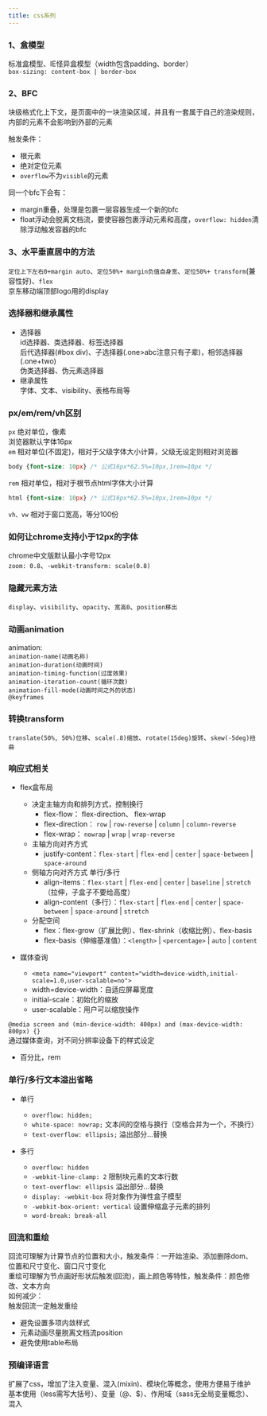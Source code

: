 ```yaml
---
title: css系列
---
```


### 1、盒模型
标准盒模型、IE怪异盒模型（width包含padding、border）   
```box-sizing: content-box | border-box```

### 2、BFC
块级格式化上下文，是页面中的一块渲染区域，并且有一套属于自己的渲染规则，内部的元素不会影响到外部的元素

触发条件：
* 根元素
* 绝对定位元素
* ```overflow```不为```visible```的元素

同一个bfc下会有：
* margin重叠，处理是包裹一层容器生成一个新的bfc
* float浮动会脱离文档流，要使容器包裹浮动元素和高度，```overflow: hidden```清除浮动触发容器的bfc

### 3、水平垂直居中的方法
```定位上下左右0+margin auto```、```定位50%+ margin负值自身宽```、```定位50%+ transform```(兼容性好)、```flex```   
京东移动端顶部logo用的display


### 选择器和继承属性
- 选择器   
id选择器、类选择器、标签选择器   
后代选择器(#box div)、子选择器(.one>abc注意只有子辈)，相邻选择器(.one+two)   
伪类选择器、伪元素选择器
- 继承属性   
字体、文本、visibility、表格布局等

### px/em/rem/vh区别
```px``` 绝对单位，像素   
浏览器默认字体16px   
```em``` 相对单位(不固定)，相对于父级字体大小计算，父级无设定则相对浏览器   
```css
body {font-size: 10px} /* 公式16px*62.5%=10px,1rem=10px */
```
```rem``` 相对单位，相对于根节点html字体大小计算   
```css
html {font-size: 10px} /* 公式16px*62.5%=10px,1rem=10px */
```
```vh、vw``` 相对于窗口宽高，等分100份

### 如何让chrome支持小于12px的字体
chrome中文版默认最小字号12px   
```zoom: 0.8```、```-webkit-transform: scale(0.8)```

### 隐藏元素方法
```display```、```visibility```、```opacity```、```宽高0```、```position移出```

### 动画animation
animation:   
```animation-name(动画名称)```   
```animation-duration(动画时间)```   
```animation-timing-function(过度效果)```   
```animation-iteration-count(循环次数)```   
```animation-fill-mode(动画时间之外的状态)```   
```@keyframes```

### 转换transform
```translate(50%, 50%)位移```、```scale(.8)缩放```、```rotate(15deg)旋转```、```skew(-5deg)扭曲```

### 响应式相关
* flex盒布局
  * 决定主轴方向和排列方式，控制换行
    * flex-flow： flex-direction、 flex-wrap
    * flex-direction： ```row``` | ```row-reverse``` | ```column``` | ```column-reverse```
    * flex-wrap： ```nowrap``` | ```wrap``` | ```wrap-reverse```
  * 主轴方向对齐方式
    * justify-content：```flex-start``` | ```flex-end``` | ```center``` | ```space-between``` | ```space-around```
  * 侧轴方向对齐方式 单行/多行
    * align-items：```flex-start``` | ```flex-end``` | ```center``` | ```baseline``` | ```stretch```（拉伸，子盒子不要给高度）
    * align-content（多行）：```flex-start``` | ```flex-end``` | ```center``` | ```space-between``` | ```space-around``` | ```stretch```
  * 分配空间
    * flex：flex-grow（扩展比例）、flex-shrink（收缩比例）、flex-basis
    * flex-basis（伸缩基准值）：```<length>``` | ```<percentage>``` | ```auto``` | ```content```

* 媒体查询   
  * ```<meta name="viewport" content="width=device-width,initial-scale=1.0,user-scalable=no">```   
  * width=device-width：自适应屏幕宽度
  * initial-scale：初始化的缩放
  * user-scalable：用户可以缩放操作   

```@media screen and (min-device-width: 400px) and (max-device-width: 800px) {}```   
通过媒体查询，对不同分辨率设备下的样式设定

* 百分比，rem

### 单行/多行文本溢出省略
* 单行
  * ```overflow: hidden;```
  * ```white-space: nowrap;```  文本间的空格与换行（空格合并为一个，不换行）
  * ```text-overflow: ellipsis;```  溢出部分...替换

* 多行
  * ```overflow: hidden```
  * ```-webkit-line-clamp: 2``` 限制块元素的文本行数
  * ```text-overflow: ellipsis``` 溢出部分...替换
  * ```display: -webkit-box``` 将对象作为弹性盒子模型
  * ```-webkit-box-orient: vertical``` 设置伸缩盒子元素的排列
  * ```word-break: break-all```

### 回流和重绘
回流可理解为计算节点的位置和大小，触发条件：一开始渲染、添加删除dom、位置和尺寸变化、窗口尺寸变化   
重绘可理解为节点画好形状后触发(回流)，画上颜色等特性，触发条件：颜色修改、文本方向   
如何减少：   
触发回流一定触发重绘   
* 避免设置多项内敛样式
* 元素动画尽量脱离文档流position
* 避免使用table布局

### 预编译语言
扩展了css，增加了注入变量、混入(mixin)、模块化等概念，使用方便易于维护   
基本使用（less需写大括号）、变量（@、$）、作用域（sass无全局变量概念）、混入
